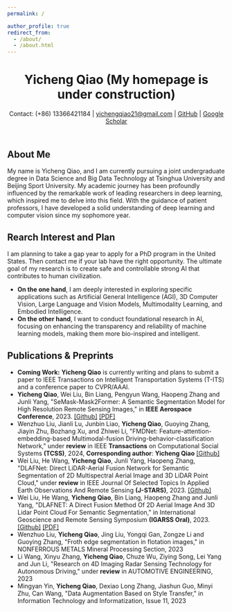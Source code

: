 ```yaml
---
permalink: /

author_profile: true
redirect_from: 
  - /about/
  - /about.html
---
```


<html lang="en">
<head>
    <meta charset="UTF-8">
    <meta name="viewport" content="width=device-width, initial-scale=1.0">
    <title>Yicheng Qiao's Academic Homepage</title>
    <link rel="stylesheet" href="style.css"> <!-- Assuming you have a CSS file for styling -->
</head>
<body>
    <header>
        <h1>Yicheng Qiao (My homepage is under construction)</h1>
        <p>Contact: (+86) 13366421184 | <a href="mailto:yichengqiao21@gmail.com">yichengqiao21@gmail.com</a> | <a href="https://github.com/YichengQiao">GitHub</a>  | <a href="https://scholar.google.com/citations?hl=EN&user=6En0pjMAAAAJ">Google Scholar</a> </p>
    </header>
    <section id="about-me">
        <h2>About Me</h2>
        <p>
        My name is Yicheng Qiao, and I am currently pursuing a joint undergraduate degree in Data Science and Big Data Technology at Tsinghua University and Beijing Sport University. My academic journey has been profoundly influenced by the remarkable work of leading researchers in deep learning, which inspired me to delve into this field. With the guidance of patient professors, I have developed a solid understanding of deep learning and computer vision since my sophomore year.
        </p>
        </section>
<section id="Rearch Interest">
        <h2>Rearch Interest and Plan</h2>
       <p>
        I am planning to take a gap year to apply for a PhD program in the United States. Then contact me if your lab have the right opportunity.  The ultimate goal of my research is to create safe and controllable strong AI that contributes to human civilization. 
        <ul>
            <li><strong>On the one hand</strong>, I am deeply interested in exploring specific applications such as Artificial General Intelligence (AGI), 3D Computer Vision, Large Language and Vision Models, Multimodality Learning, and Embodied Intelligence.</li>
            <li><strong>On the other hand</strong>, I want to conduct foundational research in AI, focusing on enhancing the transparency and reliability of machine learning models, making them more bio-inspired and intelligent.</li>
        </ul>
       </p>
</section>
<section id="publications">
        <h2>Publications & Preprints</h2>
        <ul>
             <li>
                <strong>Coming Work:</strong> <strong>Yicheng Qiao</strong> is currently writing and plans to submit a paper to IEEE Transactions on Intelligent Transportation Systems (T-ITS) and a conference paper to CVPR/AAAI.
            </li>
            <li>
                <strong>Yicheng Qiao</strong>, Wei Liu, Bin Liang, Pengyun Wang, Haopeng Zhang and Junli Yang, "SeMask-Mask2Former: A Semantic Segmentation Model for High Resolution Remote Sensing Images," in <strong>IEEE Aerospace Conference</strong>, 2023. <a href="https://github.com/YichengQiao/SeMask-Mask2Former">[Github]</a> <a href="https://ieeexplore.ieee.org/document/10115761">[PDF]</a>
            </li>
            <li>
                Wenzhuo Liu, Jianli Lu, Junbin Liao, <strong>Yicheng Qiao</strong>, Guoying Zhang, Jiayin Zhu, Bozhang Xu, and Zhiwei Li, "FMDNet: Feature-attention-embedding-based Multimodal-fusion Driving-behavior-classification Network," under <strong>review</strong> in IEEE <strong>Transactions</strong> on Computational Social Systems <strong>(TCSS)</strong>, 2024, <strong>Corresponding author</strong>: <strong>Yicheng Qiao</strong> <a href="https://github.com/YichengQiao/FMDNet">[Github]</a>
            </li>
            <li>
                Wei Liu, He Wang, <strong>Yicheng Qiao</strong>, Junli Yang, Haopeng Zhang, "DLAFNet: Direct LiDAR-Aerial Fusion Network for Semantic Segmentation of 2D Multispectral Aerial Image and 3D LiDAR Point Cloud," under <strong>review</strong> in IEEE Journal Of Selected Topics In Applied Earth Observations And Remote Sensing <strong>(J-STARS)</strong>, 2023. <a href="https://github.com/YichengQiao/DLAFNet">[Github]</a>
            </li>
            <li>
                Wei Liu, He Wang, <strong>Yicheng Qiao</strong>, Bin Liang, Haopeng Zhang and Junli Yang, "DLAFNET: A Direct Fusion Method Of 2D Aerial Image And 3D Lidar Point Cloud For Semantic Segmentation," in International Geoscience and Remote Sensing Symposium <strong>(IGARSS Oral)</strong>, 2023. <a href="https://github.com/YichengQiao/DLAFNet">[Github]</a> <a href="https://ieeexplore.ieee.org/abstract/document/10282837">[PDF]</a>
            </li>
            <li>
                Wenzhuo Liu, <strong>Yicheng Qiao</strong>, Jing Liu, Yongqi Gan, Zongze Li and Guoying Zhang, "Froth edge segmentation in flotation images," in NONFERROUS METALS Mineral Processing Section, 2023
            </li>
            <li>
                Li Wang, Xinyu Zhang, <strong>Yicheng Qiao</strong>, Chuze Wu, Ziying Song, Lei Yang and Jun Li, "Research on 4D Imaging Radar Sensing Technology for Autonomous Driving," under <strong>review</strong> in AUTOMOTIVE ENGINEERING, 2023
            </li>
            <li>
                Mingyan Yin, <strong>Yicheng Qiao</strong>, Dexiao Long Zhang, Jiashun Guo, Minyi Zhu, Can Wang, "Data Augmentation Based on Style Transfer," in Information Technology and Informatization, Issue 11, 2023
            </li>
           </ul>
    </section>
</body>
</html>

